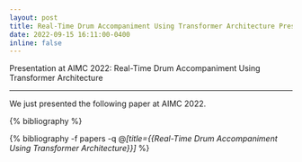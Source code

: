 ```yaml
---
layout: post
title: Real-Time Drum Accompaniment Using Transformer Architecture Presented at AIMC 2022
date: 2022-09-15 16:11:00-0400
inline: false
---
```


Presentation at AIMC 2022: Real-Time Drum Accompaniment Using Transformer Architecture

*** 

We just presented the following paper at AIMC 2022. 

<!-- -->
<div class="publications">
{% bibliography   %}
</div>

{% bibliography -f papers -q @*[title={{Real-Time Drum Accompaniment Using Transformer Architecture}}]* %}

